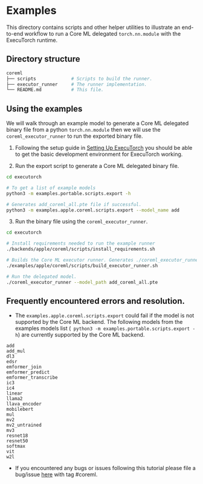 # Examples

This directory contains scripts and other helper utilities to illustrate an end-to-end workflow to run a Core ML delegated `torch.nn.module` with the ExecuTorch runtime.


## Directory structure
```bash
coreml
├── scripts             # Scripts to build the runner.
├── executor_runner     # The runner implementation.
└── README.md           # This file.
```

## Using the examples

We will walk through an example model to generate a Core ML delegated binary file from a python `torch.nn.module` then we will use the `coreml_executor_runner` to run the exported binary file.

1. Following the setup guide in [Setting Up ExecuTorch](https://pytorch.org/executorch/stable/getting-started-setup)
you should be able to get the basic development environment for ExecuTorch working.


2. Run the export script to generate a Core ML delegated binary file.

```bash
cd executorch

# To get a list of example models
python3 -m examples.portable.scripts.export -h

# Generates add_coreml_all.pte file if successful.
python3 -m examples.apple.coreml.scripts.export --model_name add
```

3. Run the binary file using the `coreml_executor_runner`.

```bash
cd executorch

# Install requirements needed to run the example runner
./backends/apple/coreml/scripts/install_requirements.sh

# Builds the Core ML executor runner. Generates ./coreml_executor_runner if successful.
./examples/apple/coreml/scripts/build_executor_runner.sh

# Run the delegated model.
./coreml_executor_runner --model_path add_coreml_all.pte
```

## Frequently encountered errors and resolution.
- The `examples.apple.coreml.scripts.export` could fail if the model is not supported by the Core ML backend. The following models from the examples models list (` python3 -m examples.portable.scripts.export -h`) are currently supported by the Core ML backend.

```text
add
add_mul
dl3
edsr
emformer_join
emformer_predict
emformer_transcribe
ic3
ic4
linear
llama2
llava_encoder
mobilebert
mul
mv2
mv2_untrained
mv3
resnet18
resnet50
softmax
vit
w2l
```

- If you encountered any bugs or issues following this tutorial please file a bug/issue [here](https://github.com/pytorch/executorch/issues) with tag #coreml.
